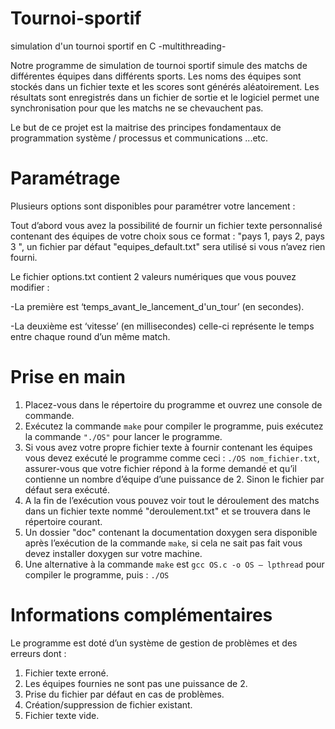 # Tournoi-sportif
simulation d'un tournoi sportif en C -multithreading-

Notre programme de simulation de tournoi sportif simule des matchs de différentes équipes dans différents sports.
Les noms des équipes sont stockés dans un fichier texte et les scores sont générés aléatoirement.
Les résultats sont enregistrés dans un fichier de sortie et le logiciel permet une synchronisation pour que les matchs ne se chevauchent
pas.

Le but de ce projet est la maitrise des principes fondamentaux de programmation système / processus et communications ...etc.

# Paramétrage
Plusieurs options sont disponibles pour paramétrer votre lancement :

Tout d’abord vous avez la possibilité de fournir un fichier texte personnalisé contenant des équipes de votre choix sous ce format : "pays 1, pays 2, pays 3 ", un fichier par défaut
"equipes_default.txt" sera utilisé si vous n’avez rien fourni.

Le fichier options.txt contient 2 valeurs numériques que vous pouvez modifier :

-La première est ‘temps_avant_le_lancement_d'un_tour’ (en secondes).

-La deuxième est ‘vitesse’ (en millisecondes) celle-ci représente le temps entre chaque
round d’un même match.

# Prise en main
1. Placez-vous dans le répertoire du programme et ouvrez une console de commande.
2. Exécutez la commande ``` make ``` pour compiler le programme, puis exécutez la commande ``` "./OS" ``` pour lancer le programme.
3. Si vous avez votre propre fichier texte à fournir contenant les équipes vous devez exécuté le programme comme ceci : ``` ./OS nom_fichier.txt ```, assurer-vous que votre fichier répond à la forme demandé et qu’il contienne un nombre d’équipe d’une
puissance de 2. Sinon le fichier par défaut sera exécuté.
4. A la fin de l’exécution vous pouvez voir tout le déroulement des matchs dans un fichier texte nommé "deroulement.txt" et se trouvera dans le répertoire courant.
5. Un dossier "doc" contenant la documentation doxygen sera disponible après l’exécution de la commande ``` make ```, si cela ne sait pas fait vous devez installer doxygen sur votre machine.
6. Une alternative à la commande ``` make ``` est ``` gcc OS.c -o OS – lpthread ``` pour compiler le programme, puis : ``` ./OS ```

# Informations complémentaires
Le programme est doté d’un système de gestion de problèmes et des erreurs dont :
1. Fichier texte erroné.
2. Les équipes fournies ne sont pas une puissance de 2.
3. Prise du fichier par défaut en cas de problèmes.
4. Création/suppression de fichier existant.
5. Fichier texte vide.





